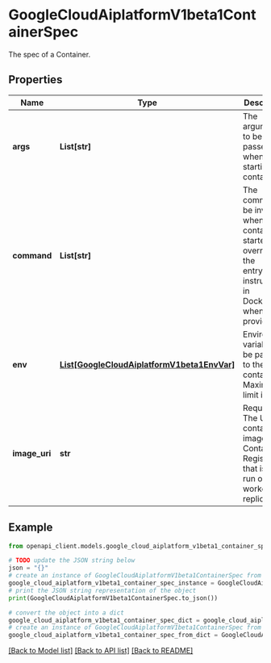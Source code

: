 # GoogleCloudAiplatformV1beta1ContainerSpec

The spec of a Container.

## Properties

Name | Type | Description | Notes
------------ | ------------- | ------------- | -------------
**args** | **List[str]** | The arguments to be passed when starting the container. | [optional] 
**command** | **List[str]** | The command to be invoked when the container is started. It overrides the entrypoint instruction in Dockerfile when provided. | [optional] 
**env** | [**List[GoogleCloudAiplatformV1beta1EnvVar]**](GoogleCloudAiplatformV1beta1EnvVar.md) | Environment variables to be passed to the container. Maximum limit is 100. | [optional] 
**image_uri** | **str** | Required. The URI of a container image in the Container Registry that is to be run on each worker replica. | [optional] 

## Example

```python
from openapi_client.models.google_cloud_aiplatform_v1beta1_container_spec import GoogleCloudAiplatformV1beta1ContainerSpec

# TODO update the JSON string below
json = "{}"
# create an instance of GoogleCloudAiplatformV1beta1ContainerSpec from a JSON string
google_cloud_aiplatform_v1beta1_container_spec_instance = GoogleCloudAiplatformV1beta1ContainerSpec.from_json(json)
# print the JSON string representation of the object
print(GoogleCloudAiplatformV1beta1ContainerSpec.to_json())

# convert the object into a dict
google_cloud_aiplatform_v1beta1_container_spec_dict = google_cloud_aiplatform_v1beta1_container_spec_instance.to_dict()
# create an instance of GoogleCloudAiplatformV1beta1ContainerSpec from a dict
google_cloud_aiplatform_v1beta1_container_spec_from_dict = GoogleCloudAiplatformV1beta1ContainerSpec.from_dict(google_cloud_aiplatform_v1beta1_container_spec_dict)
```
[[Back to Model list]](../README.md#documentation-for-models) [[Back to API list]](../README.md#documentation-for-api-endpoints) [[Back to README]](../README.md)


